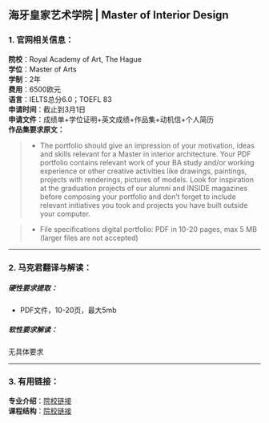 ## 海牙皇家艺术学院 | Master of Interior Design


### 1. 官网相关信息：

**院校**：Royal Academy of Art, The Hague     
**学位**：Master of Arts   
**学制**：2年  
**费用**：6500欧元  
**语言**：IELTS总分6.0；TOEFL 83  
**申请时间**：截止到3月1日  
**申请文件**：成绩单+学位证明+英文成绩+作品集+动机信+个人简历  
**作品集要求原文：**   

>- The portfolio should give an impression of your motivation, ideas and skills relevant for a Master in interior architecture. Your PDF portfolio contains relevant work of your BA study and/or working experience or other creative activities like drawings, paintings, projects with renderings, pictures of models. Look for inspiration at the graduation projects of our alumni and INSIDE magazines before composing your portfolio and don’t forget to include relevant initiatives you took and projects you have built outside your computer.

>- File specifications digital portfolio: PDF in 10-20 pages, max 5 MB (larger files are not accepted)





---


### 2. 马克君翻译与解读：

##### 硬性要求提取：
- PDF文件，10-20页，最大5mb


##### 软性要求解读：
无具体要求


---


### 3. 有用链接：

**专业介绍**：[院校链接](https://www.kabk.nl/en/programmes/master/interior-architecture)  
**课程结构**：[院校链接](https://www.kabk.nl/en/programmes/master/interior-architecture/curriculum#content) 
